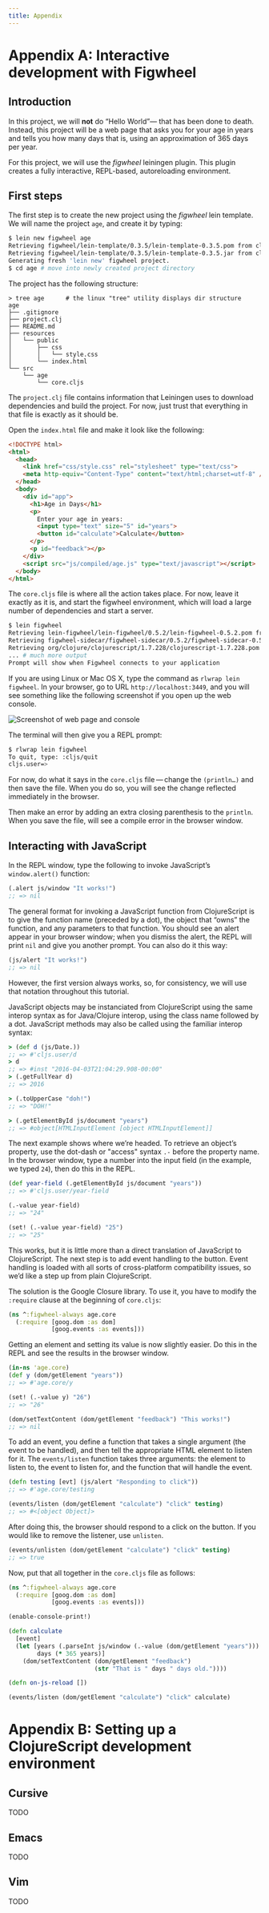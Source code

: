```yaml
---
title: Appendix
---
```


# Appendix A: Interactive development with Figwheel

## Introduction

In this project, we will **not** do “Hello World”— that has been done to
death. Instead, this project will be a web page that asks you for your
age in years and tells you how many days that is, using an approximation
of 365 days per year.

For this project, we will use the *figwheel* leiningen plugin. This
plugin creates a fully interactive, REPL-based, autoreloading
environment.

## First steps

The first step is to create the new project using the *figwheel* lein
template. We will name the project `age`, and create it by typing:

``` bash
$ lein new figwheel age
Retrieving figwheel/lein-template/0.3.5/lein-template-0.3.5.pom from clojars
Retrieving figwheel/lein-template/0.3.5/lein-template-0.3.5.jar from clojars
Generating fresh 'lein new' figwheel project.
$ cd age # move into newly created project directory
```

The project has the following structure:

    > tree age      # the linux "tree" utility displays dir structure
    age
    ├── .gitignore
    ├── project.clj
    ├── README.md
    ├── resources
    │   └── public
    │       ├── css
    │       │   └── style.css
    │       └── index.html
    └── src
        └── age
            └── core.cljs

The `project.clj` file contains information that Leiningen uses to
download dependencies and build the project. For now, just trust that
everything in that file is exactly as it should be.

Open the `index.html` file and make it look like the following:

``` html
<!DOCTYPE html>
<html>
  <head>
    <link href="css/style.css" rel="stylesheet" type="text/css">
    <meta http-equiv="Content-Type" content="text/html;charset=utf-8" />
  </head>
  <body>
    <div id="app">
      <h1>Age in Days</h1>
      <p>
        Enter your age in years:
        <input type="text" size="5" id="years">
        <button id="calculate">Calculate</button>
      </p>
      <p id="feedback"></p>
    </div>
    <script src="js/compiled/age.js" type="text/javascript"></script>
  </body>
</html>
```

The `core.cljs` file is where all the action takes place. For now, leave
it exactly as it is, and start the figwheel environment, which will load
a large number of dependencies and start a server.

``` bash
$ lein figwheel
Retrieving lein-figwheel/lein-figwheel/0.5.2/lein-figwheel-0.5.2.pom from clojars
Retrieving figwheel-sidecar/figwheel-sidecar/0.5.2/figwheel-sidecar-0.5.2.pom from clojars
Retrieving org/clojure/clojurescript/1.7.228/clojurescript-1.7.228.pom from central
... # much more output
Prompt will show when Figwheel connects to your application
```

If you are using Linux or Mac OS X, type the command as `rlwrap lein
figwheel`. In your browser, go to URL `http://localhost:3449`, and you
will see something like the following screenshot if you open up the web
console.

![Screenshot of web page and console](localhost1.png)

The terminal will then give you a REPL prompt:

``` bash
$ rlwrap lein figwheel
To quit, type: :cljs/quit
cljs.user=>
```

For now, do what it says in the `core.cljs` file — change the
`(println…​)` and then save the file. When you do so, you will see
the change reflected immediately in the browser.

Then make an error by adding an extra closing parenthesis to the
`println`. When you save the file, will see a compile error in the
browser window.

## Interacting with JavaScript

In the REPL window, type the following to invoke JavaScript’s
`window.alert()` function:

``` clojure
(.alert js/window "It works!")
;; => nil
```

The general format for invoking a JavaScript function from ClojureScript
is to give the function name (preceded by a dot), the object that “owns”
the function, and any parameters to that function. You should see an
alert appear in your browser window; when you dismiss the alert, the
REPL will print `nil` and give you another prompt. You can also do it
this way:

``` clojure
(js/alert "It works!")
;; => nil
```

However, the first version always works, so, for consistency, we will
use that notation throughout this tutorial.

JavaScript objects may be instanciated from ClojureScript using the same
interop syntax as for Java/Clojure interop, using the class name
followed by a dot. JavaScript methods may also be called using the
familiar interop syntax:

``` clojure
> (def d (js/Date.))
;; => #'cljs.user/d
> d
;; => #inst "2016-04-03T21:04:29.908-00:00"
> (.getFullYear d)
;; => 2016

> (.toUpperCase "doh!")
;; => "DOH!"

> (.getElementById js/document "years")
;; => #object[HTMLInputElement [object HTMLInputElement]]
```

The next example shows where we’re headed. To retrieve an object’s
property, use the dot-dash or "access" syntax `.-` before the property
name. In the browser window, type a number into the input field (in the
example, we typed `24`), then do this in the REPL.

``` clojure
(def year-field (.getElementById js/document "years"))
;; => #'cljs.user/year-field

(.-value year-field)
;; => "24"

(set! (.-value year-field) "25")
;; => "25"
```

This works, but it is little more than a direct translation of
JavaScript to ClojureScript. The next step is to add event handling to
the button. Event handling is loaded with all sorts of cross-platform
compatibility issues, so we’d like a step up from plain ClojureScript.

The solution is the Google Closure library. To use it, you have to
modify the `:require` clause at the beginning of `core.cljs`:

``` clojure
(ns ^:figwheel-always age.core
  (:require [goog.dom :as dom]
            [goog.events :as events]))
```

Getting an element and setting its value is now slightly easier. Do this
in the REPL and see the results in the browser window.

``` clojure
(in-ns 'age.core)
(def y (dom/getElement "years"))
;; => #'age.core/y

(set! (.-value y) "26")
;; => "26"

(dom/setTextContent (dom/getElement "feedback") "This works!")
;; => nil
```

To add an event, you define a function that takes a single argument (the
event to be handled), and then tell the appropriate HTML element to
listen for it. The `events/listen` function takes three arguments: the
element to listen to, the event to listen for, and the function that
will handle the event.

``` clojure
(defn testing [evt] (js/alert "Responding to click"))
;; => #'age.core/testing

(events/listen (dom/getElement "calculate") "click" testing)
;; => #<[object Object]>
```

After doing this, the browser should respond to a click on the button.
If you would like to remove the listener, use `unlisten`.

``` clojure
(events/unlisten (dom/getElement "calculate") "click" testing)
;; => true
```

Now, put that all together in the `core.cljs` file as follows:

``` clojure
(ns ^:figwheel-always age.core
  (:require [goog.dom :as dom]
            [goog.events :as events]))

(enable-console-print!)

(defn calculate
  [event]
  (let [years (.parseInt js/window (.-value (dom/getElement "years")))
        days (* 365 years)]
    (dom/setTextContent (dom/getElement "feedback")
                        (str "That is " days " days old."))))

(defn on-js-reload [])

(events/listen (dom/getElement "calculate") "click" calculate)
```

# Appendix B: Setting up a ClojureScript development environment

## Cursive

TODO

## Emacs

TODO

## Vim

TODO
